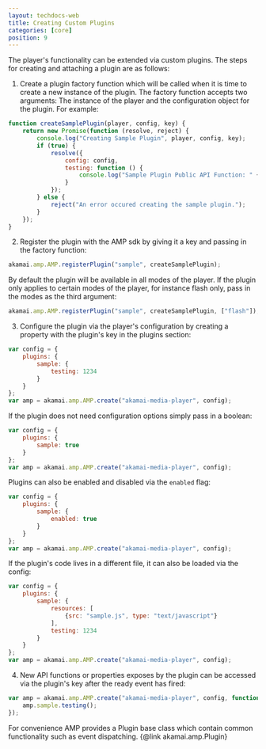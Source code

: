 ```yaml
---
layout: techdocs-web
title: Creating Custom Plugins
categories: [core]
position: 9
---
```


The player's functionality can be extended via custom plugins. The steps for creating and attaching a plugin are as follows:

1. Create a plugin factory function which will be called when it is time to create a new instance of the plugin. The factory
function accepts two arguments: The instance of the player and the configuration object for the plugin. For example:
```javascript
function createSamplePlugin(player, config, key) {
	return new Promise(function (resolve, reject) {
		console.log("Creating Sample Plugin", player, config, key);
		if (true) {
			resolve({
				config: config,
				testing: function () {
					console.log("Sample Plugin Public API Function: " + this.config.testing);
				}
			});
		} else {
			reject("An error occured creating the sample plugin.");
		}
	});
}
```

2. Register the plugin with the AMP sdk by giving it a key and passing in the factory function:
```javascript
akamai.amp.AMP.registerPlugin("sample", createSamplePlugin);
```
By default the plugin will be available in all modes of the player. If the plugin only applies to
certain modes of the player, for instance flash only, pass in the modes as the third argument:
```javascript
akamai.amp.AMP.registerPlugin("sample", createSamplePlugin, ["flash"]);
```

3. Configure the plugin via the player's configuration by creating a property with the plugin's key in the plugins section:
```javascript
var config = {
	plugins: {
		sample: {
			testing: 1234
		}
	}
};
var amp = akamai.amp.AMP.create("akamai-media-player", config);
```
If the plugin does not need configuration options simply pass in a boolean:
```javascript
var config = {
	plugins: {
		sample: true
	}
};
var amp = akamai.amp.AMP.create("akamai-media-player", config);
```
Plugins can also be enabled and disabled via the `enabled` flag:
```javascript
var config = {
	plugins: {
		sample: {
			enabled: true
		}
	}
};
var amp = akamai.amp.AMP.create("akamai-media-player", config);
```
If the plugin's code lives in a different file, it can also be loaded via the config:
```javascript
var config = {
	plugins: {
		sample: {
			resources: [
				{src: "sample.js", type: "text/javascript"}
			],
			testing: 1234
		}
	}
};
var amp = akamai.amp.AMP.create("akamai-media-player", config);
```

4. New API functions or properties exposes by the plugin can be accessed via the plugin's key after the ready event has fired:
```javascript
var amp = akamai.amp.AMP.create("akamai-media-player", config, function () {
	amp.sample.testing();
});
```

For convenience AMP provides a Plugin base class which contain common functionality such as event dispatching. {@link akamai.amp.Plugin}
